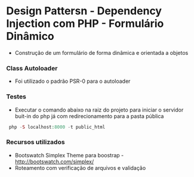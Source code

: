 # Design Pattersn - Dependency Injection com PHP - Formulário Dinâmico

* Construção de um formulário de forma dinâmica e orientada a objetos

### Class Autoloader
* Foi utilizado o padrão PSR-0 para o autoloader

### Testes
* Executar o comando abaixo na raiz do projeto para iniciar o servidor buit-in do php já com redirecionamento para a pasta pública
```php
 php -S localhost:8000 -t public_html
```

### Recursos utilizados
* Bootswatch Simplex Theme para boostrap - http://bootswatch.com/simplex/
* Roteamento com verificação de arquivos e validação
